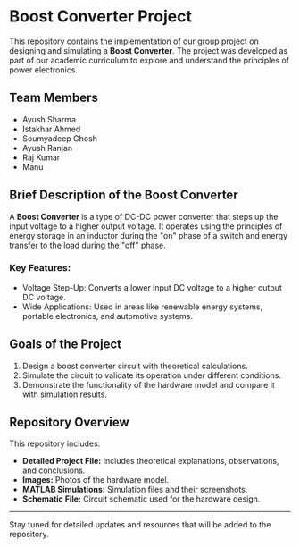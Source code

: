 # Boost Converter Project

This repository contains the implementation of our group project on designing and simulating a **Boost Converter**. The project was developed as part of our academic curriculum to explore and understand the principles of power electronics.

## Team Members
- Ayush Sharma  
- Istakhar Ahmed  
- Soumyadeep Ghosh  
- Ayush Ranjan  
- Raj Kumar  
- Manu  

## Brief Description of the Boost Converter
A **Boost Converter** is a type of DC-DC power converter that steps up the input voltage to a higher output voltage. It operates using the principles of energy storage in an inductor during the "on" phase of a switch and energy transfer to the load during the "off" phase.

### Key Features:
- Voltage Step-Up: Converts a lower input DC voltage to a higher output DC voltage.  
- Wide Applications: Used in areas like renewable energy systems, portable electronics, and automotive systems.  

## Goals of the Project
1. Design a boost converter circuit with theoretical calculations.  
2. Simulate the circuit to validate its operation under different conditions.  
3. Demonstrate the functionality of the hardware model and compare it with simulation results.  

## Repository Overview
This repository includes:
- **Detailed Project File:** Includes theoretical explanations, observations, and conclusions.  
- **Images:** Photos of the hardware model.  
- **MATLAB Simulations:** Simulation files and their screenshots.  
- **Schematic File:** Circuit schematic used for the hardware design.  

---

Stay tuned for detailed updates and resources that will be added to the repository.
